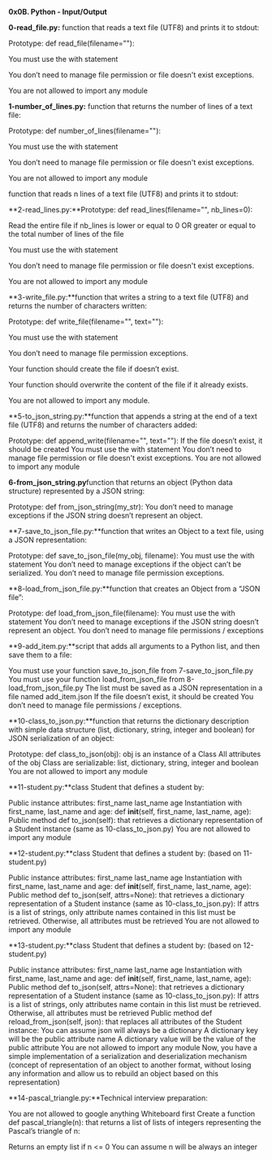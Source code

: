 **0x0B. Python - Input/Output**

**0-read_file.py:** function that reads a text file (UTF8) and prints it to stdout:

Prototype: def read_file(filename=""):

You must use the with statement

You don’t need to manage file permission or file doesn't exist exceptions.

You are not allowed to import any module

**1-number_of_lines.py:** function that returns the number of lines of a text file:

Prototype: def number_of_lines(filename=""):

You must use the with statement

You don’t need to manage file permission or file doesn't exist exceptions.

You are not allowed to import any module

function that reads n lines of a text file (UTF8) and prints it to stdout:

**2-read_lines.py:**Prototype: def read_lines(filename="", nb_lines=0):

Read the entire file if nb_lines is lower or equal to 0 OR greater or equal to the total number of lines of the file

You must use the with statement

You don’t need to manage file permission or file doesn't exist exceptions.

You are not allowed to import any module


**3-write_file.py:**function that writes a string to a text file (UTF8) and returns the number of characters written:

Prototype: def write_file(filename="", text=""):

You must use the with statement

You don’t need to manage file permission exceptions.

Your function should create the file if doesn’t exist.

Your function should overwrite the content of the file if it already exists.

You are not allowed to import any module.


**5-to_json_string.py:**function that appends a string at the end of a text file (UTF8) and returns the number of characters added:

Prototype: def append_write(filename="", text=""):
If the file doesn’t exist, it should be created
You must use the with statement
You don’t need to manage file permission or file doesn't exist exceptions.
You are not allowed to import any module


**6-from_json_string.py**function that returns an object (Python data structure) represented by a JSON string:

Prototype: def from_json_string(my_str):
You don’t need to manage exceptions if the JSON string doesn’t represent an object.

**7-save_to_json_file.py:**function that writes an Object to a text file, using a JSON representation:

Prototype: def save_to_json_file(my_obj, filename):
You must use the with statement
You don’t need to manage exceptions if the object can’t be serialized.
You don’t need to manage file permission exceptions.

**8-load_from_json_file.py:**function that creates an Object from a “JSON file”:

Prototype: def load_from_json_file(filename):
You must use the with statement
You don’t need to manage exceptions if the JSON string doesn’t represent an object.
You don’t need to manage file permissions / exceptions

**9-add_item.py:**script that adds all arguments to a Python list, and then save them to a file:

You must use your function save_to_json_file from 7-save_to_json_file.py
You must use your function load_from_json_file from 8-load_from_json_file.py
The list must be saved as a JSON representation in a file named add_item.json
If the file doesn’t exist, it should be created
You don’t need to manage file permissions / exceptions.

**10-class_to_json.py:**function that returns the dictionary description with simple data structure (list, dictionary, string, integer and boolean) for JSON serialization of an object:

Prototype: def class_to_json(obj):
obj is an instance of a Class
All attributes of the obj Class are serializable: list, dictionary, string, integer and boolean
You are not allowed to import any module

**11-student.py:**class Student that defines a student by:

Public instance attributes:
first_name
last_name
age
Instantiation with first_name, last_name and age: def __init__(self, first_name, last_name, age):
Public method def to_json(self): that retrieves a dictionary representation of a Student instance (same as 10-class_to_json.py)
You are not allowed to import any module

**12-student.py:**class Student that defines a student by: (based on 11-student.py)

Public instance attributes:
first_name
last_name
age
Instantiation with first_name, last_name and age: def __init__(self, first_name, last_name, age):
Public method def to_json(self, attrs=None): that retrieves a dictionary representation of a Student instance (same as 10-class_to_json.py):
If attrs is a list of strings, only attribute names contained in this list must be retrieved.
Otherwise, all attributes must be retrieved
You are not allowed to import any module

**13-student.py:**class Student that defines a student by: (based on 12-student.py)

Public instance attributes:
first_name
last_name
age
Instantiation with first_name, last_name and age: def __init__(self, first_name, last_name, age):
Public method def to_json(self, attrs=None): that retrieves a dictionary representation of a Student instance (same as 10-class_to_json.py):
If attrs is a list of strings, only attributes name contain in this list must be retrieved.
Otherwise, all attributes must be retrieved
Public method def reload_from_json(self, json): that replaces all attributes of the Student instance:
You can assume json will always be a dictionary
A dictionary key will be the public attribute name
A dictionary value will be the value of the public attribute
You are not allowed to import any module
Now, you have a simple implementation of a serialization and deserialization mechanism (concept of representation of an object to another format, without losing any information and allow us to rebuild an object based on this representation)

**14-pascal_triangle.py:**Technical interview preparation:

You are not allowed to google anything
Whiteboard first
Create a function def pascal_triangle(n): that returns a list of lists of integers representing the Pascal’s triangle of n:

Returns an empty list if n <= 0
You can assume n will be always an integer
